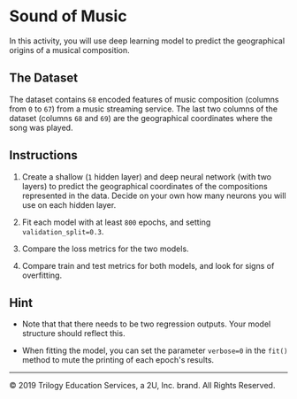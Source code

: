 # Sound of Music

In this activity, you will use deep learning model to predict the geographical origins of a musical composition.

## The Dataset

The dataset contains `68` encoded features of music composition (columns from `0` to `67`) from a music streaming service. The last two columns of the dataset (columns `68` and `69`) are the geographical coordinates where the song was played.

## Instructions

1. Create a shallow (`1` hidden layer) and deep neural network (with two layers) to predict the geographical coordinates of the compositions represented in the data. Decide on your own how many neurons you will use on each hidden layer.

2. Fit each model with at least `800` epochs, and setting `validation_split=0.3`.

3. Compare the loss metrics for the two models.

4. Compare train and test metrics for both models, and look for signs of overfitting.

## Hint

* Note that that there needs to be two regression outputs. Your model structure should reflect this.

* When fitting the model, you can set the parameter `verbose=0` in the `fit()` method to mute the printing of each epoch's results.

---

© 2019 Trilogy Education Services, a 2U, Inc. brand. All Rights Reserved.
